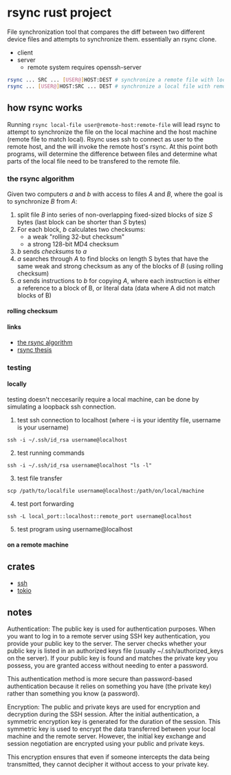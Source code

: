 # rsync rust project

File synchronization tool that compares the diff between two different device files and attempts to synchronize them. essentially an rsync clone.

- client
- server
    - remote system requires openssh-server

```bash
rsync ... SRC ... [USER@]HOST:DEST # synchronize a remote file with local
rsync ... [USER@]HOST:SRC ... DEST # synchronize a local file with remote
```

## how rsync works

Running `rsync local-file user@remote-host:remote-file` will lead rsync to attempt to synchronize the file on the local machine and the host machine (remote file to match local). Rsync uses ssh to connect as user to the remote host, and the will invoke the remote host's rsync. At this point both programs, will determine the difference between files and determine what parts of the local file need to be transfered to the remote file.

### the rsync algorithm

Given two computers _a_ and _b_ with access to files _A_ and _B_, where the goal is to synchronize _B_ from _A_:
  1. split file _B_ into series of non-overlapping fixed-sized blocks of size _S_ bytes (last block can be shorter than _S_ bytes)
  2. For each block, _b_ calculates two checksums:
      - a weak "rolling 32-but checksum"
      - a strong 128-bit MD4 checksum
  3. _b_ sends _checksums_ to _a_
  4. _a_ searches through _A_ to find blocks on length S bytes that have the same weak and strong checksum as any of the blocks of _B_ (using rolling checksum)
  5. _a_ sends instructions to _b_ for copying _A_, where each instruction is either a reference to a block of B, or literal data (data where A did not match blocks of B)

#### rolling checksum

#### links
- [the rsync algorithm](https://www.andrew.cmu.edu/course/15-749/READINGS/required/cas/tridgell96.pdf)
- [rsync thesis](https://www.samba.org/~tridge/phd_thesis.pdf)

### testing

#### locally

testing doesn't neccesarily require a local machine, can be done by simulating a loopback ssh connection.

1. test ssh connection to localhost (where -i is your identity file, username is your username)
```
ssh -i ~/.ssh/id_rsa username@localhost
```
2. test running commands
```
ssh -i ~/.ssh/id_rsa username@localhost "ls -l"
```
3. test file transfer
```
scp /path/to/localfile username@localhost:/path/on/local/machine
```
4. test port forwarding
```
ssh -L local_port::localhost::remote_port username@localhost
```
5. test program using username@localhost

#### on a remote machine

## crates
- [ssh](https://docs.rs/ssh/latest/ssh/)
- [tokio](https://docs.rs/tokio/latest/tokio/)


## notes
Authentication: The public key is used for authentication purposes. When you want to log in to a remote server using SSH key authentication, you provide your public key to the server. The server checks whether your public key is listed in an authorized keys file (usually ~/.ssh/authorized_keys on the server). If your public key is found and matches the private key you possess, you are granted access without needing to enter a password.

This authentication method is more secure than password-based authentication because it relies on something you have (the private key) rather than something you know (a password).

Encryption: The public and private keys are used for encryption and decryption during the SSH session. After the initial authentication, a symmetric encryption key is generated for the duration of the session. This symmetric key is used to encrypt the data transferred between your local machine and the remote server. However, the initial key exchange and session negotiation are encrypted using your public and private keys.

This encryption ensures that even if someone intercepts the data being transmitted, they cannot decipher it without access to your private key.

